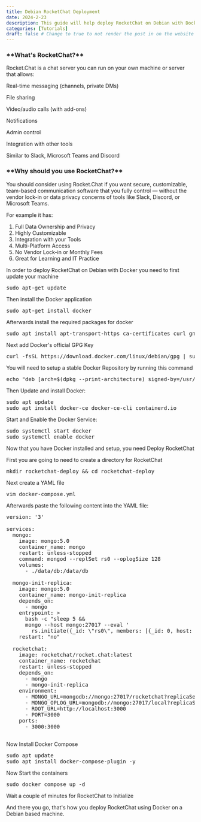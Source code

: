 ```yaml
---
title: Debian RocketChat Deployment
date: 2024-2-23
description: This guide will help deploy RocketChat on Debian with Docker
categories: [Tutorials]
draft: false # Change to true to not render the post in on the website
---
```


<h3>**What's RocketChat?**</h3>

Rocket.Chat is a chat server you can run on your own machine or server that allows:

Real-time messaging (channels, private DMs)

File sharing

Video/audio calls (with add-ons)

Notifications

Admin control

Integration with other tools

Similar to Slack, Microsoft Teams and Discord

<h3>**Why should you use RocketChat?**</h3>

You should consider using Rocket.Chat if you want secure, customizable, team-based communication software that you fully control — without the vendor lock-in or data privacy concerns of tools like Slack, Discord, or Microsoft Teams.

For example it has:
1. Full Data Ownership and Privacy
2. Highly Customizable
3. Integration with your Tools
4. Multi-Platform Access
5. No Vendor Lock-in or Monthly Fees
6. Great for Learning and IT Practice


In order to deploy RocketChat on Debian with Docker you need to first update your machine
<pre>sudo apt-get update</pre>

Then install the Docker application
<pre>sudo apt-get install docker</pre>

Afterwards install the required packages for docker
<pre>sudo apt install apt-transport-https ca-certificates curl gnupg lsb-release</pre>

Next add Docker's official GPG Key
<pre>curl -fsSL https://download.docker.com/linux/debian/gpg | sudo gpg --dearmor -o /usr/share/keyrings/docker-archive-keyring.gpg</pre>

You will need to setup a stable Docker Repository by running this command
<pre>echo "deb [arch=$(dpkg --print-architecture) signed-by=/usr/share/keyrings/docker-archive-keyring.gpg] \ https://download.docker.com/linux/debian $(lsb_release -cs) stable" | \ sudo tee /etc/apt/sources.list.d/docker.list > /dev/null</pre>

Then Update and install Docker:
<pre>sudo apt update
sudo apt install docker-ce docker-ce-cli containerd.io
</pre>

Start and Enable the Docker Service:
<pre>sudo systemctl start docker
sudo systemctl enable docker
</pre>

Now that you have Docker installed and setup, you need Deploy RocketChat

First you are going to need to create a directory for RocketChat
<pre>mkdir rocketchat-deploy && cd rocketchat-deploy</pre>

Next create a YAML file
<pre>vim docker-compose.yml</pre>

Afterwards paste the following content into the YAML file:
<pre>
version: '3'

services:
  mongo:
    image: mongo:5.0
    container_name: mongo
    restart: unless-stopped
    command: mongod --replSet rs0 --oplogSize 128
    volumes:
      - ./data/db:/data/db

  mongo-init-replica:
    image: mongo:5.0
    container_name: mongo-init-replica
    depends_on:
      - mongo
    entrypoint: >
      bash -c "sleep 5 && 
      mongo --host mongo:27017 --eval '
        rs.initiate({_id: \"rs0\", members: [{_id: 0, host: \"mongo:27017\"}]})'"
    restart: "no"

  rocketchat:
    image: rocketchat/rocket.chat:latest
    container_name: rocketchat
    restart: unless-stopped
    depends_on:
      - mongo
      - mongo-init-replica
    environment:
      - MONGO_URL=mongodb://mongo:27017/rocketchat?replicaSet=rs0
      - MONGO_OPLOG_URL=mongodb://mongo:27017/local?replicaSet=rs0
      - ROOT_URL=http://localhost:3000
      - PORT=3000
    ports:
      - 3000:3000

</pre>

Now Install Docker Compose
<pre>sudo apt update
sudo apt install docker-compose-plugin -y
</pre>

Now Start the containers
<pre>sudo docker compose up -d</pre>

Wait a couple of minutes for RocketChat to Initialize

And there you go, that's how you deploy RocketChat using Docker on a Debian based machine.









